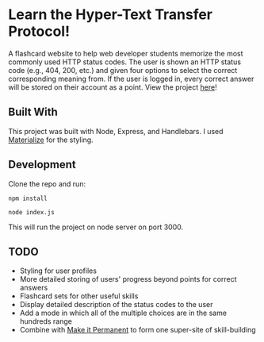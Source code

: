 # Learn the Hyper-Text Transfer Protocol!

A flashcard website to help web developer students memorize the most commonly used HTTP status codes. The user is shown an HTTP status code (e.g., 404, 200, etc.) and given four options to select the correct corresponding meaning from. If the user is logged in, every correct answer will be stored on their account as a point. View the project [here](https://learn-http.herokuapp.com/)!

## Built With
This project was built with Node, Express, and Handlebars. I used [Materialize](http://materializecss.com/) for the styling.

## Development
Clone the repo and run: 

  ```
  npm install
  
  node index.js
  ```
  
This will run the project on node server on port 3000.

## TODO
- Styling for user profiles
- More detailed storing of users' progress beyond points for correct answers 
- Flashcard sets for other useful skills
- Display detailed description of the status codes to the user
- Add a mode in which all of the multiple choices are in the same hundreds range
- Combine with [Make it Permanent](http://makeitpermanent.net/) to form one super-site of skill-building
